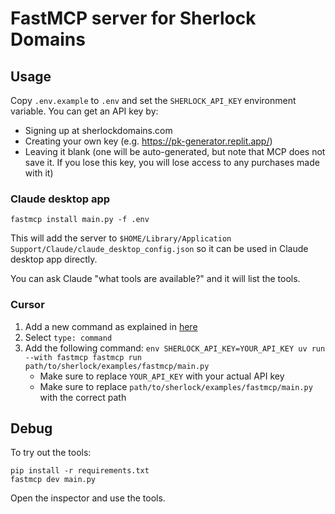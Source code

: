 # FastMCP server for Sherlock Domains

## Usage

Copy `.env.example` to `.env` and set the `SHERLOCK_API_KEY` environment variable. You can get an API key by:
- Signing up at sherlockdomains.com
- Creating your own key (e.g. https://pk-generator.replit.app/)
- Leaving it blank (one will be auto-generated, but note that MCP does not save it. If you lose this key, you will lose access to any purchases made with it)

### Claude desktop app

```
fastmcp install main.py -f .env
```

This will add the server to `$HOME/Library/Application Support/Claude/claude_desktop_config.json` so it can be used in Claude desktop app directly.

You can ask Claude "what tools are available?" and it will list the tools.

### Cursor

1. Add a new command as explained in [here](https://docs.cursor.com/context/model-context-protocol)
2. Select `type: command`
3. Add the following command:
   `env SHERLOCK_API_KEY=YOUR_API_KEY uv run --with fastmcp fastmcp run path/to/sherlock/examples/fastmcp/main.py`
   - Make sure to replace `YOUR_API_KEY` with your actual API key
   - Make sure to replace `path/to/sherlock/examples/fastmcp/main.py` with the correct path

## Debug

To try out the tools:

```
pip install -r requirements.txt
fastmcp dev main.py
```

Open the inspector and use the tools.

